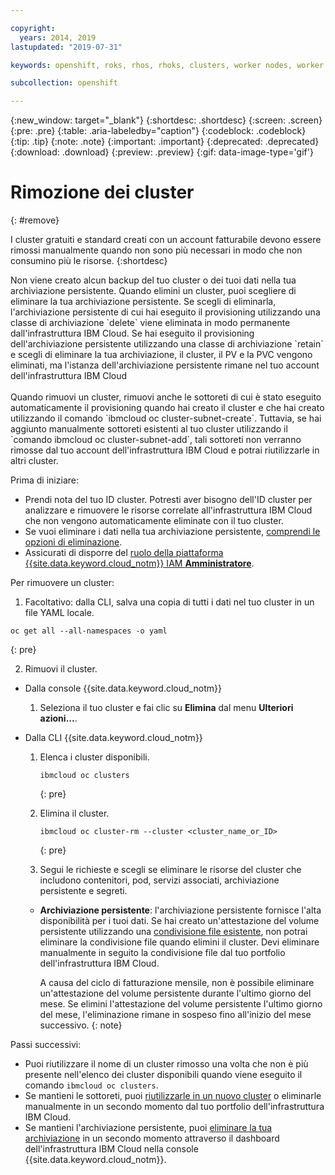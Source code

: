 ```yaml
---

copyright:
  years: 2014, 2019
lastupdated: "2019-07-31"

keywords: openshift, roks, rhos, rhoks, clusters, worker nodes, worker pools, delete

subcollection: openshift

---
```


{:new_window: target="_blank"}
{:shortdesc: .shortdesc}
{:screen: .screen}
{:pre: .pre}
{:table: .aria-labeledby="caption"}
{:codeblock: .codeblock}
{:tip: .tip}
{:note: .note}
{:important: .important}
{:deprecated: .deprecated}
{:download: .download}
{:preview: .preview}
{:gif: data-image-type='gif'}

# Rimozione dei cluster
{: #remove}

I cluster gratuiti e standard creati con un account fatturabile devono essere rimossi manualmente quando non sono più necessari in modo che non consumino più le risorse.
{:shortdesc}

<p class="important">
Non viene creato alcun backup del tuo cluster o dei tuoi dati nella tua archiviazione persistente. Quando elimini un cluster, puoi scegliere di eliminare la tua archiviazione persistente. Se scegli di eliminarla, l'archiviazione persistente di cui hai eseguito il provisioning utilizzando una classe di archiviazione `delete` viene eliminata in modo permanente dall'infrastruttura IBM Cloud. Se hai eseguito il provisioning dell'archiviazione persistente utilizzando una classe di archiviazione `retain` e scegli di eliminare la tua archiviazione, il cluster, il PV e la PVC vengono eliminati, ma l'istanza dell'archiviazione persistente rimane nel tuo account dell'infrastruttura IBM Cloud</br>
</br>Quando rimuovi un cluster, rimuovi anche le sottoreti di cui è stato eseguito automaticamente il provisioning quando hai creato il cluster e che hai creato utilizzando il comando `ibmcloud oc cluster-subnet-create`. Tuttavia, se hai aggiunto manualmente sottoreti esistenti al tuo cluster utilizzando il `comando ibmcloud oc cluster-subnet-add`, tali sottoreti non verranno rimosse dal tuo account dell'infrastruttura IBM Cloud e potrai riutilizzarle in altri cluster.</p>

Prima di iniziare:
* Prendi nota del tuo ID cluster. Potresti aver bisogno dell'ID cluster per analizzare e rimuovere le risorse correlate all'infrastruttura IBM Cloud che non vengono automaticamente eliminate con il tuo cluster.
* Se vuoi eliminare i dati nella tua archiviazione persistente, [comprendi le opzioni di eliminazione](/docs/containers?topic=containers-cleanup#cleanup).
* Assicurati di disporre del [ruolo della piattaforma {{site.data.keyword.cloud_notm}} IAM **Amministratore**](/docs/containers?topic=containers-users#platform).

Per rimuovere un cluster:
 
1. Facoltativo: dalla CLI, salva una copia di tutti i dati nel tuo cluster in un file YAML locale.
  ```
  oc get all --all-namespaces -o yaml
  ```
  {: pre}

2. Rimuovi il cluster.
  - Dalla console {{site.data.keyword.cloud_notm}}
    1.  Seleziona il tuo cluster e fai clic su **Elimina** dal menu **Ulteriori azioni...**.

  - Dalla CLI {{site.data.keyword.cloud_notm}}
    1.  Elenca i cluster disponibili.

        ```
        ibmcloud oc clusters
        ```
        {: pre}

    2.  Elimina il cluster.

        ```
        ibmcloud oc cluster-rm --cluster <cluster_name_or_ID>
        ```
        {: pre}

    3.  Segui le richieste e scegli se eliminare le risorse del cluster che includono contenitori, pod, servizi associati, archiviazione persistente e segreti.
      - **Archiviazione persistente**: l'archiviazione persistente fornisce l'alta disponibilità per i tuoi dati. Se hai creato un'attestazione del volume persistente utilizzando una [condivisione file esistente](/docs/containers?topic=containers-file_storage#existing_file), non potrai eliminare la condivisione file quando elimini il cluster. Devi eliminare manualmente in seguito la condivisione file dal tuo portfolio dell'infrastruttura IBM Cloud.

          A causa del ciclo di fatturazione mensile, non è possibile eliminare un'attestazione del volume persistente durante l'ultimo giorno del mese. Se elimini l'attestazione del volume persistente l'ultimo giorno del mese, l'eliminazione rimane in sospeso fino all'inizio del mese successivo.
          {: note}

Passi successivi:
- Puoi riutilizzare il nome di un cluster rimosso una volta che non è più presente nell'elenco dei cluster disponibili quando viene eseguito il comando `ibmcloud oc clusters`.
- Se mantieni le sottoreti, puoi [riutilizzarle in un nuovo cluster](/docs/containers?topic=containers-subnets#subnets_custom) o eliminarle manualmente in un secondo momento dal tuo portfolio dell'infrastruttura IBM Cloud.
- Se mantieni l'archiviazione persistente, puoi [eliminare la tua archiviazione](/docs/containers?topic=containers-cleanup#cleanup) in un secondo momento attraverso il dashboard dell'infrastruttura IBM Cloud nella console {{site.data.keyword.cloud_notm}}.



